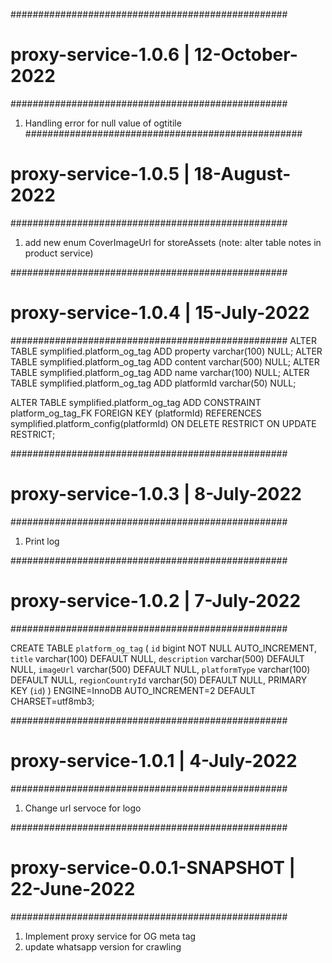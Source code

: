 ##################################################
# proxy-service-1.0.6 | 12-October-2022
##################################################
1. Handling error for null value of ogtitile
##################################################
# proxy-service-1.0.5 | 18-August-2022
##################################################
1. add new enum CoverImageUrl for storeAssets (note: alter table notes in product service)

##################################################
# proxy-service-1.0.4 | 15-July-2022
##################################################
ALTER TABLE symplified.platform_og_tag ADD property varchar(100) NULL;
ALTER TABLE symplified.platform_og_tag ADD content varchar(500) NULL;
ALTER TABLE symplified.platform_og_tag ADD name varchar(100) NULL;
ALTER TABLE symplified.platform_og_tag ADD platformId varchar(50) NULL;

ALTER TABLE symplified.platform_og_tag ADD CONSTRAINT platform_og_tag_FK FOREIGN KEY (platformId) REFERENCES symplified.platform_config(platformId) ON DELETE RESTRICT ON UPDATE RESTRICT;

##################################################
# proxy-service-1.0.3 | 8-July-2022
##################################################
1. Print log

##################################################
# proxy-service-1.0.2 | 7-July-2022
##################################################

CREATE TABLE `platform_og_tag` (
  `id` bigint NOT NULL AUTO_INCREMENT,
  `title` varchar(100) DEFAULT NULL,
  `description` varchar(500) DEFAULT NULL,
  `imageUrl` varchar(500) DEFAULT NULL,
  `platformType` varchar(100) DEFAULT NULL,
  `regionCountryId` varchar(50) DEFAULT NULL,
  PRIMARY KEY (`id`)
) ENGINE=InnoDB AUTO_INCREMENT=2 DEFAULT CHARSET=utf8mb3;

##################################################
# proxy-service-1.0.1 | 4-July-2022
##################################################
1. Change url servoce for logo

##################################################
# proxy-service-0.0.1-SNAPSHOT | 22-June-2022
##################################################
1. Implement proxy service for OG meta tag
2. update whatsapp version for crawling